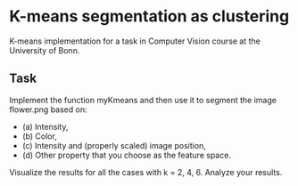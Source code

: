 # K-means segmentation as clustering

K-means implementation for a task in Computer Vision course at the University of Bonn.

## Task
Implement the function myKmeans and then use it to segment the image flower.png based on:
- (a) Intensity,
- (b) Color,
- (c) Intensity and (properly scaled) image position,
- (d) Other property that you choose as the feature space.

Visualize the results for all the cases with k = 2, 4, 6. Analyze your results.
